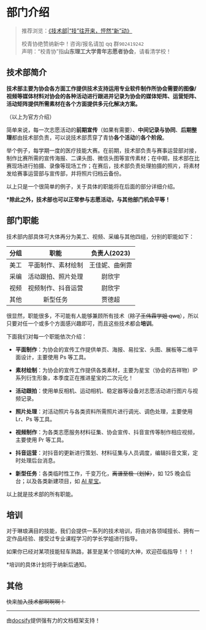 # 部门介绍

> 推荐浏览：[《技术部|“技”往开来，怦然“新”动》](https://mp.weixin.qq.com/s/RgHVgJrJ69cJOYX4_UxXfw)
>
> 校青协绝赞纳新中！咨询/报名请加 qq 群`902419242`<br>
> 声明：“校青协”指**山东理工大学青年志愿者协会**，请看清学校！

## 技术部简介

**技术部主要为协会各方面工作提供技术支持运用专业软件制作所协会需要的图像/视频等媒体材料对协会的各种活动进行跟进并记录为协会的媒体矩阵、运营矩阵、活动矩阵提供所需素材在各个方面提供多元化解决方案。**

（以上为官方介绍）

简单来说，每一次志愿活动的**前期宣传**（如果有需要）、**中间记录与协同**、**后期整理**都由技术部负责，可以说技术部贯穿了青协**各个活动**的**各个阶段**。

举个例子，每学期一度的医疗技能大赛。在前期，技术部负责与赛事运营部对接，制作比赛所需的宣传海报、二课头图、微信头图等宣传素材；在中期，技术部在比赛现场进行拍摄、录像等现场工作；在赛后，技术部负责处理拍摄的照片，将素材发给赛事运营部与宣传部，并将照片归档云备份。

以上只是一个很简单的例子，关于具体的职能将在后面的部分详细介绍。

**\*除此之外，技术部也可以正常参与志愿活动，与其他部门机会平等！**

## 部门职能

技术部内部具体可大体再分为美工、视频、采编与其他四组，分别的职能如下：

| 分组 |        职能        |  负责人(2023)  |
| :--: | :----------------: | :------------: |
| 美工 | 平面制作、素材绘制 | 王佳妮、曲俐霏 |
| 采编 | 活动跟拍、照片处理 |     尉欣宇     |
| 视频 | 视频制作、抖音运营 |     尉欣宇     |
| 其他 |      新型任务      |     贾德超     |

很显然，职能很多，不可能有人能够兼顾所有技术（~~除了王伟霖学姐 qwq~~），所以只要对任一个或多个方面感兴趣即可，而且这些技术都会**培训**。

下面我们对每一个职能依次介绍：

- **平面制作**：为协会的宣传工作提供单页、海报、易拉宝、头图、展板等二维平面设计，主要使用 Ps 等工具。

- **素材绘制**：为协会的宣传工作提供各类素材，主要为星宝（协会的吉祥物）IP 系列衍生形象，本季度正在推进星宝的二次元化！

- **活动跟拍**：使用单反相机、运动相机、稳定器等设备对志愿活动进行图片与视频记录。

- **照片处理**：对活动照片与各类资料所需照片进行调光、调色处理，主要使用 Lr、Ps 等工具。

- **视频制作**：为各类志愿服务材料征集、协会宣传、抖音宣传等制作相应视频，主要使用 Pr 等工具。

- **抖音运营**：对抖音的更新进行策划、材料征集与人员调度，编辑抖音文案，定时处理后台消息。

- **新型任务**：各类临时性工作，千变万化，~~离谱至极（划掉）~~，如 125 晚会后台；以及各类新建项目，如 [AI 星宝](?target=aixbot)。

以上就是技术部的所有职能。

## 培训

对于琳琅满目的技能，我们会提供一系列的技术培训，将由对各领域擅长、拥有一定作品经验、接受过专业课程学习的学长学姐进行指导。

如果你已经对某项技能轻车熟路，甚至是某个领域的大神，欢迎莅临指导！！！

\*培训的具体计划将于纳新后通知。

## 其他

~~快来加入技术部啊啊啊！~~

---

由[docsify](https://github.com/docsifyjs/docsify/)提供强有力的文档框架支持！
